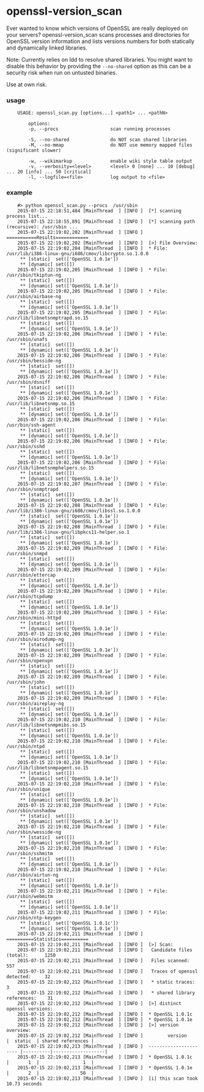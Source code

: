# openssl-version_scan
Ever wanted to know which versions of OpenSSL are really deployed on your servers? openssl-version_scan scans processes and directories for OpenSSL version information and lists versions numbers for both statically and dynamically linked libraries.

Note: Currently relies on ldd to resolve shared libraries. You might want to disable this behavior by providing the ```--no-shared``` option as this can be a security risk when run on untusted binaries.

Use at own risk.

### usage

        USAGE: openssl_scan.py [options...] <path1> ... <pathN>

            options:
            -p, --procs                   scan running processes

            -S, --no-shared               do NOT scan shared libraries
            -M, --no-mmap                 do NOT use memory mapped files (significant slower)

            -w, --wikimarkup              enable wiki style table output
            -v, --verbosity=<level>       <level> 0 [none] ... 10 [debug] ... 20 [info] ... 50 [critical]
            -l, --logfile=<file>          log output to <file>



### example

        #> python openssl_scan.py --procs  /usr/sbin
        2015-07-15 22:18:51,484 [MainThread  ] [INFO ]  [*] scanning process list...
        2015-07-15 22:18:55,891 [MainThread  ] [INFO ]  [*] scanning path (recursive): /usr/sbin ...
        2015-07-15 22:19:02,202 [MainThread  ] [INFO ]  ===========Results============
        2015-07-15 22:19:02,202 [MainThread  ] [INFO ]  [>] File Overview:
        2015-07-15 22:19:02,204 [MainThread  ] [INFO ]  * File: /usr/lib/i386-linux-gnu/i686/cmov/libcrypto.so.1.0.0
         ** [static]  set(['OpenSSL 1.0.1e'])
         ** [dynamic] set([])
        2015-07-15 22:19:02,205 [MainThread  ] [INFO ]  * File: /usr/sbin/tkiptun-ng
         ** [static]  set([])
         ** [dynamic] set(['OpenSSL 1.0.1e'])
        2015-07-15 22:19:02,205 [MainThread  ] [INFO ]  * File: /usr/sbin/airbase-ng
         ** [static]  set([])
         ** [dynamic] set(['OpenSSL 1.0.1e'])
        2015-07-15 22:19:02,205 [MainThread  ] [INFO ]  * File: /usr/lib/libnetsnmptrapd.so.15
         ** [static]  set([])
         ** [dynamic] set(['OpenSSL 1.0.1e'])
        2015-07-15 22:19:02,206 [MainThread  ] [INFO ]  * File: /usr/sbin/unafs
         ** [static]  set([])
         ** [dynamic] set(['OpenSSL 1.0.1e'])
        2015-07-15 22:19:02,206 [MainThread  ] [INFO ]  * File: /usr/sbin/besside-ng
         ** [static]  set([])
         ** [dynamic] set(['OpenSSL 1.0.1e'])
        2015-07-15 22:19:02,206 [MainThread  ] [INFO ]  * File: /usr/sbin/dsniff
         ** [static]  set([])
         ** [dynamic] set(['OpenSSL 1.0.1e'])
        2015-07-15 22:19:02,206 [MainThread  ] [INFO ]  * File: /usr/lib/libnetsnmp.so.15
         ** [static]  set([])
         ** [dynamic] set(['OpenSSL 1.0.1e'])
        2015-07-15 22:19:02,206 [MainThread  ] [INFO ]  * File: /usr/bin/ssh-agent
         ** [static]  set([])
         ** [dynamic] set(['OpenSSL 1.0.1e'])
        2015-07-15 22:19:02,206 [MainThread  ] [INFO ]  * File: /usr/sbin/sshd
         ** [static]  set([])
         ** [dynamic] set(['OpenSSL 1.0.1e'])
        2015-07-15 22:19:02,206 [MainThread  ] [INFO ]  * File: /usr/lib/libnetsnmphelpers.so.15
         ** [static]  set([])
         ** [dynamic] set(['OpenSSL 1.0.1e'])
        2015-07-15 22:19:02,207 [MainThread  ] [INFO ]  * File: /usr/sbin/snmptrapd
         ** [static]  set([])
         ** [dynamic] set(['OpenSSL 1.0.1e'])
        2015-07-15 22:19:02,208 [MainThread  ] [INFO ]  * File: /usr/lib/i386-linux-gnu/i686/cmov/libssl.so.1.0.0
         ** [static]  set(['OpenSSL 1.0.1e'])
         ** [dynamic] set(['OpenSSL 1.0.1e'])
        2015-07-15 22:19:02,208 [MainThread  ] [INFO ]  * File: /usr/lib/i386-linux-gnu/libpkcs11-helper.so.1
         ** [static]  set([])
         ** [dynamic] set(['OpenSSL 1.0.1e'])
        2015-07-15 22:19:02,209 [MainThread  ] [INFO ]  * File: /usr/sbin/snmpd
         ** [static]  set([])
         ** [dynamic] set(['OpenSSL 1.0.1e'])
        2015-07-15 22:19:02,209 [MainThread  ] [INFO ]  * File: /usr/sbin/ettercap
         ** [static]  set([])
         ** [dynamic] set(['OpenSSL 1.0.1e'])
        2015-07-15 22:19:02,209 [MainThread  ] [INFO ]  * File: /usr/sbin/tcpdump
         ** [static]  set([])
         ** [dynamic] set(['OpenSSL 1.0.1e'])
        2015-07-15 22:19:02,209 [MainThread  ] [INFO ]  * File: /usr/sbin/mini-httpd
         ** [static]  set([])
         ** [dynamic] set(['OpenSSL 1.0.1e'])
        2015-07-15 22:19:02,209 [MainThread  ] [INFO ]  * File: /usr/sbin/airodump-ng
         ** [static]  set([])
         ** [dynamic] set(['OpenSSL 1.0.1e'])
        2015-07-15 22:19:02,209 [MainThread  ] [INFO ]  * File: /usr/sbin/openvpn
         ** [static]  set([])
         ** [dynamic] set(['OpenSSL 1.0.1e'])
        2015-07-15 22:19:02,209 [MainThread  ] [INFO ]  * File: /usr/sbin/john
         ** [static]  set([])
         ** [dynamic] set(['OpenSSL 1.0.1e'])
        2015-07-15 22:19:02,209 [MainThread  ] [INFO ]  * File: /usr/sbin/aireplay-ng
         ** [static]  set([])
         ** [dynamic] set(['OpenSSL 1.0.1e'])
        2015-07-15 22:19:02,210 [MainThread  ] [INFO ]  * File: /usr/lib/libnetsnmpmibs.so.15
         ** [static]  set([])
         ** [dynamic] set(['OpenSSL 1.0.1e'])
        2015-07-15 22:19:02,210 [MainThread  ] [INFO ]  * File: /usr/sbin/ntpd
         ** [static]  set([])
         ** [dynamic] set(['OpenSSL 1.0.1e'])
        2015-07-15 22:19:02,210 [MainThread  ] [INFO ]  * File: /usr/lib/libnetsnmpagent.so.15
         ** [static]  set([])
         ** [dynamic] set(['OpenSSL 1.0.1e'])
        2015-07-15 22:19:02,210 [MainThread  ] [INFO ]  * File: /usr/sbin/unique
         ** [static]  set([])
         ** [dynamic] set(['OpenSSL 1.0.1e'])
        2015-07-15 22:19:02,210 [MainThread  ] [INFO ]  * File: /usr/sbin/unshadow
         ** [static]  set([])
         ** [dynamic] set(['OpenSSL 1.0.1e'])
        2015-07-15 22:19:02,210 [MainThread  ] [INFO ]  * File: /usr/sbin/wesside-ng
         ** [static]  set([])
         ** [dynamic] set(['OpenSSL 1.0.1e'])
        2015-07-15 22:19:02,210 [MainThread  ] [INFO ]  * File: /usr/sbin/sshmitm
         ** [static]  set([])
         ** [dynamic] set(['OpenSSL 1.0.1e'])
        2015-07-15 22:19:02,210 [MainThread  ] [INFO ]  * File: /usr/sbin/airtun-ng
         ** [static]  set([])
         ** [dynamic] set(['OpenSSL 1.0.1e'])
        2015-07-15 22:19:02,211 [MainThread  ] [INFO ]  * File: /usr/sbin/webmitm
         ** [static]  set([])
         ** [dynamic] set(['OpenSSL 1.0.1e'])
        2015-07-15 22:19:02,211 [MainThread  ] [INFO ]  * File: /usr/sbin/ntp-keygen
         ** [static]  set(['OpenSSL 1.0.1c'])
         ** [dynamic] set(['OpenSSL 1.0.1e'])
        2015-07-15 22:19:02,211 [MainThread  ] [INFO ]  ==========Statistics==========
        2015-07-15 22:19:02,211 [MainThread  ] [INFO ]  [>] Scan:
        2015-07-15 22:19:02,211 [MainThread  ] [INFO ]   Candidate files (total):      1250
        2015-07-15 22:19:02,211 [MainThread  ] [INFO ]   Files scanned:                 557
        2015-07-15 22:19:02,211 [MainThread  ] [INFO ]   Traces of openssl detected:     32
        2015-07-15 22:19:02,212 [MainThread  ] [INFO ]   * static traces:                 3
        2015-07-15 22:19:02,212 [MainThread  ] [INFO ]   * shared library references:    31
        2015-07-15 22:19:02,212 [MainThread  ] [INFO ]  [>] distinct openssl versions:
        2015-07-15 22:19:02,212 [MainThread  ] [INFO ]  * OpenSSL 1.0.1c
        2015-07-15 22:19:02,212 [MainThread  ] [INFO ]  * OpenSSL 1.0.1e
        2015-07-15 22:19:02,212 [MainThread  ] [INFO ]  [>] version overview:
        2015-07-15 22:19:02,212 [MainThread  ] [INFO ]         version         |  static  | shared references |
        2015-07-15 22:19:02,213 [MainThread  ] [INFO ]  ---------------------- |----------|-------------------|
        2015-07-15 22:19:02,213 [MainThread  ] [INFO ]  * OpenSSL 1.0.1c       |       1  |                1  |
        2015-07-15 22:19:02,213 [MainThread  ] [INFO ]  * OpenSSL 1.0.1e       |       2  |               50  |
        2015-07-15 22:19:02,213 [MainThread  ] [INFO ]  [i] this scan took 10.73 seconds
